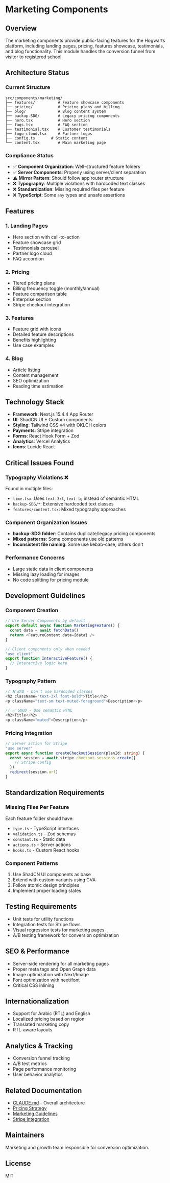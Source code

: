 # Marketing Components

## Overview
The marketing components provide public-facing features for the Hogwarts platform, including landing pages, pricing, features showcase, testimonials, and blog functionality. This module handles the conversion funnel from visitor to registered school.

## Architecture Status

### Current Structure
```
src/components/marketing/
├── features/          # Feature showcase components
├── pricing/           # Pricing plans and billing
├── blog/              # Blog content system
├── backup-SDG/        # Legacy pricing components
├── hero.tsx           # Hero section
├── faqs.tsx           # FAQ section
├── testimonial.tsx    # Customer testimonials
├── logo-cloud.tsx     # Partner logos
├── config.ts       # Static content
└── content.tsx        # Main marketing page
```

### Compliance Status
- ✅ **Component Organization**: Well-structured feature folders
- ✅ **Server Components**: Properly using server/client separation
- ⚠️ **Mirror Pattern**: Should follow app router structure
- ❌ **Typography**: Multiple violations with hardcoded text classes
- ❌ **Standardization**: Missing required files per feature
- ❌ **TypeScript**: Some `any` types and unsafe assertions

## Features

### 1. Landing Pages
- Hero section with call-to-action
- Feature showcase grid
- Testimonials carousel
- Partner logo cloud
- FAQ accordion

### 2. Pricing
- Tiered pricing plans
- Billing frequency toggle (monthly/annual)
- Feature comparison table
- Enterprise section
- Stripe checkout integration

### 3. Features
- Feature grid with icons
- Detailed feature descriptions
- Benefits highlighting
- Use case examples

### 4. Blog
- Article listing
- Content management
- SEO optimization
- Reading time estimation

## Technology Stack
- **Framework**: Next.js 15.4.4 App Router
- **UI**: ShadCN UI + Custom components
- **Styling**: Tailwind CSS v4 with OKLCH colors
- **Payments**: Stripe integration
- **Forms**: React Hook Form + Zod
- **Analytics**: Vercel Analytics
- **Icons**: Lucide React

## Critical Issues Found

### Typography Violations ❌
Found in multiple files:
- `time.tsx`: Uses `text-3xl`, `text-lg` instead of semantic HTML
- `backup-SDG/*`: Extensive hardcoded text classes
- `features/content.tsx`: Mixed typography approaches

### Component Organization Issues
- **backup-SDG folder**: Contains duplicate/legacy pricing components
- **Mixed patterns**: Some components use old patterns
- **Inconsistent file naming**: Some use kebab-case, others don't

### Performance Concerns
- Large static data in client components
- Missing lazy loading for images
- No code splitting for pricing module

## Development Guidelines

### Component Creation
```typescript
// Use Server Components by default
export default async function MarketingFeature() {
  const data = await fetchData()
  return <FeatureContent data={data} />
}

// Client components only when needed
"use client"
export function InteractiveFeature() {
  // Interactive logic here
}
```

### Typography Pattern
```typescript
// ❌ BAD - Don't use hardcoded classes
<h2 className="text-3xl font-bold">Title</h2>
<p className="text-sm text-muted-foreground">Description</p>

// ✅ GOOD - Use semantic HTML
<h2>Title</h2>
<p className="muted">Description</p>
```

### Pricing Integration
```typescript
// Server action for Stripe
"use server"
export async function createCheckoutSession(planId: string) {
  const session = await stripe.checkout.sessions.create({
    // Stripe config
  })
  redirect(session.url)
}
```

## Standardization Requirements

### Missing Files Per Feature
Each feature folder should have:
- `type.ts` - TypeScript interfaces
- `validation.ts` - Zod schemas
- `constant.ts` - Static data
- `actions.ts` - Server actions
- `hooks.ts` - Custom React hooks

### Component Patterns
1. Use ShadCN UI components as base
2. Extend with custom variants using CVA
3. Follow atomic design principles
4. Implement proper loading states

## Testing Requirements
- Unit tests for utility functions
- Integration tests for Stripe flows
- Visual regression tests for marketing pages
- A/B testing framework for conversion optimization

## SEO & Performance
- Server-side rendering for all marketing pages
- Proper meta tags and Open Graph data
- Image optimization with Next/Image
- Font optimization with next/font
- Critical CSS inlining

## Internationalization
- Support for Arabic (RTL) and English
- Localized pricing based on region
- Translated marketing copy
- RTL-aware layouts

## Analytics & Tracking
- Conversion funnel tracking
- A/B test metrics
- Page performance monitoring
- User behavior analytics

## Related Documentation
- [CLAUDE.md](../../../CLAUDE.md) - Overall architecture
- [Pricing Strategy](../../docs/pricing.md)
- [Marketing Guidelines](../../docs/marketing.md)
- [Stripe Integration](../../docs/stripe.md)

## Maintainers
Marketing and growth team responsible for conversion optimization.

## License
MIT